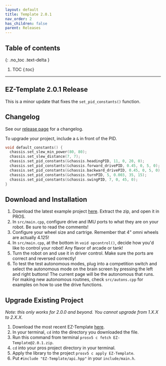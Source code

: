 ```yaml
---
layout: default
title: Template 2.0.1
nav_order: 2
has_children: false
parent: Releases
---
```


## Table of contents
{: .no_toc .text-delta }

1. TOC
{:toc}


---

## EZ-Template 2.0.1 Release
This is a minor update that fixes the `set_pid_constants()` function.   

## Changelog   
See our [release page](https://github.com/EZ-Robotics/EZ-Template/releases/tag/v2.0.1) for a changelog.  

To upgrade your project, include a `&` in front of the PID.

```cpp
void default_constants() {
  chassis.set_slew_min_power(80, 80);
  chassis.set_slew_distance(7, 7);
  chassis.set_pid_constants(&chassis.headingPID, 11, 0, 20, 0);
  chassis.set_pid_constants(&chassis.forward_drivePID, 0.45, 0, 5, 0);
  chassis.set_pid_constants(&chassis.backward_drivePID, 0.45, 0, 5, 0);
  chassis.set_pid_constants(&chassis.turnPID, 5, 0.003, 35, 15);
  chassis.set_pid_constants(&chassis.swingPID, 7, 0, 45, 0);
}
```

## Download and Installation  
1) Download the latest example project [here](https://github.com/EZ-Robotics/EZ-Template-Example/releases/latest).  Extract the zip, and open it in PROS.   
2) In `src/main.cpp`, configure drive and IMU ports to what they are on your robot.  Be sure to read the comments!    
3) Configure your wheel size and cartrige.  Remember that 4" omni wheels are actually 4.125!    
4) In `src/main.cpp`, at the bottom in `void opcontrol()`, decide how you'd like to control your robot!  Any flavor of arcade or tank!    
5) Turn the robot on and use it in driver control.  Make sure the ports are correct and reversed correctly!    
6) To test the test autonomous modes, plug into a competition switch and select the autonomous mode on the brain screen by pressing the left and right buttons!  The current page will be the autonomous that runs.  For making new autonomous routines, check `src/autons.cpp` for examples on how to use the drive functions.  

## Upgrade Existing Project
*Note: this only works for 2.0.0 and beyond.  You cannot upgrade from 1.X.X to 2.X.X.*  
1) Download the most recent EZ-Template [here](https://github.com/EZ-Robotics/EZ-Template/releases/latest).  
2) In your terminal, `cd` into the directory you downloaded the file.    
3) Run this command from terminal `prosv5 c fetch EZ-Template@2.0.1.zip`.  
4) `cd` into your pros project directory in your terminal.  
5) Apply the library to the project `prosv5 c apply EZ-Template`.  
6) Put `#include "EZ-Template/api.hpp"` in your `include/main.h`.  